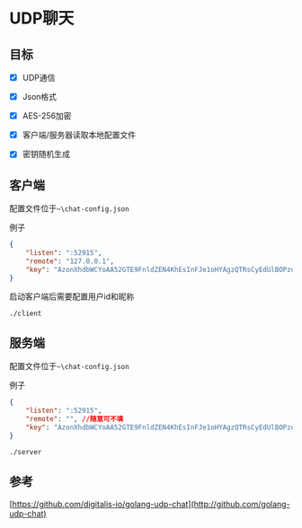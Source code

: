 # UDP聊天

## 目标

- [x] UDP通信
- [x] Json格式
- [x] AES-256加密
- [x] 客户端/服务器读取本地配置文件
- [x] 密钥随机生成



## 客户端

配置文件位于`~\chat-config.json`

例子
```json
{
	"listen": ":52915",
	"remote": "127.0.0.1",
	"key": "AzonXhdbWCYoAA52GTE9FnldZEN4KhEsInFJe1oHYAgzQTRsCyEdUlBOPzd3HxgFbTAudDZobiU8TQYbURBFWVdvMisNSn5UIw8kei0gcjl1cGkeFTV9U0tEY2YaCkdPYl9nZRQSBGsMQgFzVlxhL0hGAlV/O0A+OGoJfBwpE0w="
}
```
启动客户端后需要配置用户id和昵称

``
./client
``

## 服务端

配置文件位于`~\chat-config.json`

例子
```json
{
	"listen": ":52915",
	"remote": "", //随意可不填
	"key": "AzonXhdbWCYoAA52GTE9FnldZEN4KhEsInFJe1oHYAgzQTRsCyEdUlBOPzd3HxgFbTAudDZobiU8TQYbURBFWVdvMisNSn5UIw8kei0gcjl1cGkeFTV9U0tEY2YaCkdPYl9nZRQSBGsMQgFzVlxhL0hGAlV/O0A+OGoJfBwpE0w="
}
```

``
./server
``


## 参考

[https://github.com/digitalis-io/golang-udp-chat](http://github.com/golang-udp-chat)

 